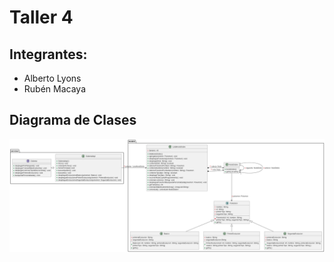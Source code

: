 # Taller 4

## Integrantes:
- Alberto Lyons
- Rubén Macaya

## Diagrama de Clases
![Imagen no disponible](./img/DCTaller4.png)